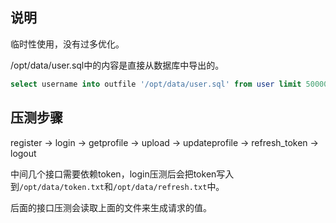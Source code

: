 

## 说明
临时性使用，没有过多优化。

/opt/data/user.sql中的内容是直接从数据库中导出的。

```sql
select username into outfile '/opt/data/user.sql' from user limit 500000 
```

## 压测步骤
register -> login -> getprofile -> upload -> updateprofile -> refresh_token -> logout

中间几个接口需要依赖token，login压测后会把token写入到`/opt/data/token.txt`和`/opt/data/refresh.txt`中。

后面的接口压测会读取上面的文件来生成请求的值。
